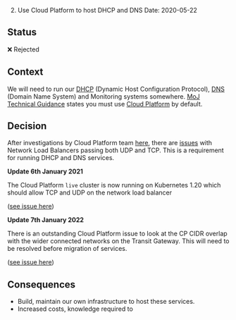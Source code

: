 2. Use Cloud Platform to host DHCP and DNS
Date: 2020-05-22

## Status 
❌ Rejected

## Context

We will need to run our [DHCP](https://en.wikipedia.org/wiki/Dynamic_Host_Configuration_Protocol) (Dynamic Host Configuration Protocol), [DNS](https://en.wikipedia.org/wiki/Domain_Name_System) (Domain Name System) and Monitoring systems somewhere. [MoJ Technical Guidance](https://technical-guidance.service.justice.gov.uk/documentation/standards/hosting.html#how-to-host-services) states you must use [Cloud Platform](https://user-guide.cloud-platform.service.justice.gov.uk/) by default.

## Decision

After investigations by Cloud Platform team [here](https://github.com/ministryofjustice/cloud-platform/issues/1897#issuecomment-632592093), there are [issues](https://github.com/kubernetes/kubernetes/issues/79523#issuecomment-595405745) with Network Load Balancers passing both UDP and TCP. This is a requirement for running DHCP and DNS services.

**Update 6th January 2021**

The Cloud Platform `live` cluster is now running on Kubernetes 1.20 which should allow TCP and UDP on the network load balancer 

([see issue here](https://github.com/ministryofjustice/cloud-platform/issues/1897#issuecomment-1006539120))

**Update 7th January 2022**

There is an outstanding Cloud Platform issue to look at the CP CIDR overlap with the wider connected networks on the Transit Gateway. This will need to be resolved before migration of services.

([see issue here](https://github.com/ministryofjustice/cloud-platform/issues/3454))

## Consequences

- Build, maintain our own infrastructure to host these services.
- Increased costs, knowledge required to 
